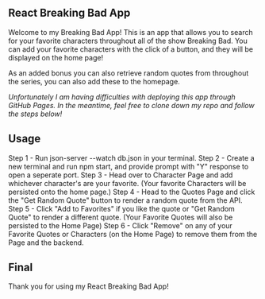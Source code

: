 ## React Breaking Bad App
Welcome to my Breaking Bad App! This is an app that allows you to search for your favorite characters throughout all of the show Breaking Bad. You can add your favorite characters with the click of a button, and they will be displayed on the home page!

As an added bonus you can also retrieve random quotes from throughout the series, you can also add these to the homepage.

*Unfortunately I am having difficulties with deploying this app through GitHub Pages. In the meantime, feel free to clone down my repo and follow the steps below!*

## Usage
Step 1 - Run json-server --watch db.json in your terminal.
Step 2 - Create a new terminal and run npm start, and provide prompt with "Y" response to open a seperate port.
Step 3 - Head over to Character Page and add whichever character's are your favorite. (Your favorite Characters will be persisted onto the home page.)
Step 4 - Head to the Quotes Page and click the "Get Random Quote" button to render a random quote from the API.
Step 5 - Click "Add to Favorites" if you like the quote or "Get Random Quote" to render a different quote. (Your Favorite Quotes will also be persisted to the Home Page)
Step 6 - Click "Remove" on any of your Favorite Quotes or Characters (on the Home Page) to remove them from the Page and the backend.

## Final
Thank you for using my React Breaking Bad App!
